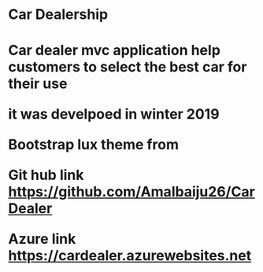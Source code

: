 <h1>Car Dealership<h1>

<p>Car dealer mvc application help customers to select the best car for their use</p>
<p>it was develpoed in winter 2019</p>
<p>Bootstrap lux theme from <a href="https://bootswatch.com/lux/"></a></p>
<p> Git hub link <a href="https://github.com/Amalbaiju26/CarDealer"> https://github.com/Amalbaiju26/CarDealer </a></p>
    <p> Azure link <a href="https://cardealer.azurewebsites.net"> https://cardealer.azurewebsites.net </a></p>